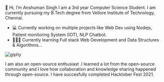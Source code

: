 👋 Hi, I’m Anshuman Singh
 I am a 3rd year Computer Science Student. I am currently pursuing my B.Tech degree from Vellore Institute of Technology, Chennai.
-  💻 Currently working on multiple projects like Web Dev using Nodejs, Patient monitoring System (IOT), NLP Chatbot.
-  👨🏽‍💻 Currently learning Full stack Web Development and Data Structures & Algorithms...

![giphy](https://user-images.githubusercontent.com/72924364/152655408-2daa9b49-83d7-40e4-9a4e-b69bbad344b2.gif)


I am also an open-source enthusiast .I learned a lot from the open-source community and I love how collaboration and knowledge sharing happened through open-source. I have succesfully completed Hacktober Fest 2021.


            

<!---
anshumanlite/anshumanlite is a ✨ special ✨ repository because its `README.md` (this file) appears on your GitHub profile.
You can click the Preview link to take a look at your changes.
--->
